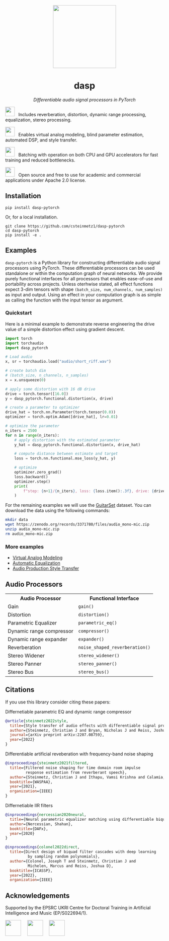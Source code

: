 <div align="center">

<img src="https://github.com/csteinmetz1/dasp-pytorch/raw/main/docs/assets/dasp-no-bg.png" width="200px">

# dasp

<i> Differentiable audio signal processors in PyTorch </i>

</div>

<img src="https://github.com/csteinmetz1/dasp-pytorch/raw/main/docs/assets/box.svg" width="30px"> &nbsp; Includes reverberation, distortion, dynamic range processing, equalization, stereo processing.

<img src="https://github.com/csteinmetz1/dasp-pytorch/raw/main/docs/assets/gear.svg" width="30px"> &nbsp; Enables virtual analog modeling, blind parameter estimation, automated DSP, and style transfer.

<img src="https://github.com/csteinmetz1/dasp-pytorch/raw/main/docs/assets/gpu-card.svg" width="30px"> &nbsp; Batching with operation on both CPU and GPU accelerators for fast training and reduced bottlenecks.

<img src="https://github.com/csteinmetz1/dasp-pytorch/raw/main/docs/assets/code-slash.svg" width="30px"> &nbsp; Open source and free to use for academic and commercial applications under Apache 2.0 license.

## Installation 

```
pip install dasp-pytorch
```

Or, for a local installation.

```
git clone https://github.com/csteinmetz1/dasp-pytorch
cd dasp-pytorch
pip install -e .
```

## Examples

`dasp-pytorch` is a Python library for constructing differentiable audio signal processors using PyTorch. 
These differentiable processors can be used standalone or within the computation graph of neural networks. 
We provide purely functional interfaces for all processors that enables ease-of-use and portability across projects. 
Unless oterhwise stated, all effect functions expect 3-dim tensors with shape `(batch_size, num_channels, num_samples)` as input and output. 
Using an effect in your computation graph is as simple as calling the function with the input tensor as argument. 

### Quickstart

Here is a minimal example to demonstrate reverse engineering the drive value of a simple distortion effect using gradient descent. 

```python
import torch
import torchaudio
import dasp_pytorch

# Load audio
x, sr = torchaudio.load("audio/short_riff.wav")

# create batch dim
# (batch_size, n_channels, n_samples)
x = x.unsqueeze(0)

# apply some distortion with 16 dB drive
drive = torch.tensor([16.0])
y = dasp_pytorch.functional.distortion(x, drive)

# create a parameter to optimizer
drive_hat = torch.nn.Parameter(torch.tensor(0.0))
optimizer = torch.optim.Adam([drive_hat], lr=0.01)

# optimize the parameter
n_iters = 2500
for n in range(n_iters):
    # apply distortion with the estimated parameter
    y_hat = dasp_pytorch.functional.distortion(x, drive_hat)

    # compute distance between estimate and target
    loss = torch.nn.functional.mse_loss(y_hat, y)

    # optimize
    optimizer.zero_grad()
    loss.backward()
    optimizer.step()
    print(
        f"step: {n+1}/{n_iters}, loss: {loss.item():.3f}, drive: {drive_hat.item():.3f}"
    )
```

For the remaining examples we will use the [GuitarSet](https://guitarset.weebly.com/) dataset. 
You can download the data using the following commands:
```bash
mkdir data
wget https://zenodo.org/records/3371780/files/audio_mono-mic.zip
unzip audio_mono-mic.zip
rm audio_mono-mic.zip
```

### More examples

- [Virtual Analog Modeling](examples/virtual_analog.py)
- [Automatic Equalization](examples/auto_eq.py)
- [Audio Production Style Transfer](examples/style_transfer.py)

## Audio Processors

<table>
    <tr>
        <th>Audio Processor</th>
        <th>Functional Interface</th>
    </tr>
    <tr>
        <td>Gain</td>
        <td><code>gain()</code></td>
    </tr>
    <tr>
        <td>Distortion</td>
        <td><code>distortion()</code></td>
    </tr>
    <tr>
        <td>Parametric Equalizer</td>
        <td><code>parametric_eq()</code></td>
    </tr>
    <tr>
        <td>Dynamic range compressor</td>
        <td><code>compressor()</code></td>
    </tr>
    <tr>
        <td>Dynamic range expander</td>
        <td><code>expander()</code></td>
    </tr>    
    <tr>
        <td>Reverberation</td>
        <td><code>noise_shaped_reverberation()</code></td>
    </tr>
    <tr>
        <td>Stereo Widener</td>
        <td><code>stereo_widener()</code></td>
    </tr>
    <tr>
        <td>Stereo Panner</td>
        <td><code>stereo_panner()</code></td>
    </tr>
    <tr>
        <td>Stereo Bus</td>
        <td><code>stereo_bus()</code></td>
    </tr>
</table>

## Citations

If you use this library consider citing these papers:

Differnetiable parametric EQ and dynamic range compressor
```bibtex
@article{steinmetz2022style,
  title={Style transfer of audio effects with differentiable signal processing},
  author={Steinmetz, Christian J and Bryan, Nicholas J and Reiss, Joshua D},
  journal={arXiv preprint arXiv:2207.08759},
  year={2022}
}
```

Differentiable artificial reveberation with frequency-band noise shaping
```bibtex
@inproceedings{steinmetz2021filtered,
  title={Filtered noise shaping for time domain room impulse 
         response estimation from reverberant speech},
  author={Steinmetz, Christian J and Ithapu, Vamsi Krishna and Calamia, Paul},
  booktitle={WASPAA},
  year={2021},
  organization={IEEE}
}
```

Differnetiable IIR filters
```bibtex
@inproceedings{nercessian2020neural,
  title={Neural parametric equalizer matching using differentiable biquads},
  author={Nercessian, Shahan},
  booktitle={DAFx},
  year={2020}
}
```

```bibtex
@inproceedings{colonel2022direct,
  title={Direct design of biquad filter cascades with deep learning 
          by sampling random polynomials},
  author={Colonel, Joseph T and Steinmetz, Christian J and 
          Michelen, Marcus and Reiss, Joshua D},
  booktitle={ICASSP},
  year={2022},
  organization={IEEE}
```

## Acknowledgements

Supported by the EPSRC UKRI Centre for Doctoral Training in Artificial Intelligence and Music (EP/S022694/1).

<p float="left">
    <img src="https://github.com/csteinmetz1/dasp-pytorch/raw/main/docs/assets/logos/qm.png" height="50px"> &nbsp; &nbsp; 
    <img src="https://github.com/csteinmetz1/dasp-pytorch/raw/main/docs/assets/logos/aim.png"  height="50px"> &nbsp; &nbsp; 
    <img src="https://github.com/csteinmetz1/dasp-pytorch/blob/main/docs/assets/logos/ukri.png"  height="50px"> &nbsp; &nbsp; 
</p>